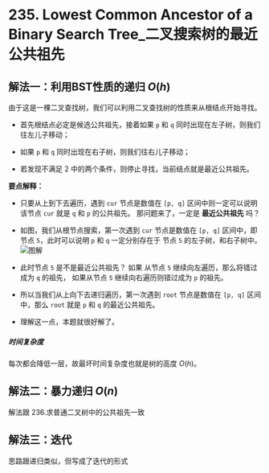 # 235. Lowest Common Ancestor of a Binary Search Tree_二叉搜索树的最近公共祖先

## 解法一：利用BST性质的递归 $O(h)$

由于这是一棵二叉查找树，我们可以利用二叉查找树的性质来从根结点开始寻找。

- 首先根结点必定是候选公共祖先，接着如果 `p` 和 `q` 同时出现在左子树，则我们往左儿子移动；

- 如果 `p` 和 `q` 同时出现在右子树，则我们往右儿子移动；

- 若发现不满足 2 中的两个条件，则停止寻找，当前结点就是最近公共祖先。

**要点解释：**

- 只要从上到下去遍历，遇到 `cur` 节点是数值在 `[p, q]` 区间中则一定可以说明该节点 `cur` 就是 `q` 和 `p` 的公共祖先。 那问题来了，一定是 **最近公共祖先** 吗？

- 如图，我们从根节点搜索，第一次遇到 `cur` 节点是数值在 `[p, q]` 区间中，即 节点 `5`，此时可以说明 `p` 和 `q` 一定分别存在于 节点 `5` 的左子树，和右子树中。
![图解](https://code-thinking-1253855093.file.myqcloud.com/pics/20220926164214.png)

- 此时节点 `5` 是不是最近公共祖先？ 如果 从节点 `5` 继续向左遍历，那么将错过成为 `q` 的祖先， 如果从节点 `5` 继续向右遍历则错过成为 `p` 的祖先。

- 所以当我们从上向下去递归遍历，第一次遇到 `root` 节点是数值在 `[p, q]` 区间中，那么 `root` 就是 `p` 和 `q` 的最近公共祖先。

- 理解这一点，本题就很好解了。

##### 时间复杂度

每次都会降低一层，故最坏时间复杂度也就是树的高度 $O(h)$。

## 解法二：暴力递归 $O(n)$

解法跟 236.求普通二叉树中的公共祖先一致

## 解法三：迭代

思路跟递归类似，但写成了迭代的形式
